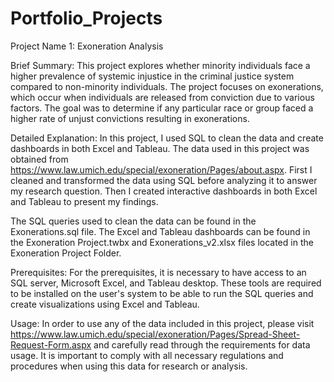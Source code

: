 # Portfolio_Projects

Project Name 1: Exoneration Analysis

Brief Summary:
This project explores whether minority individuals face a higher prevalence of systemic injustice in the criminal justice system compared to non-minority individuals. The project focuses on exonerations, which occur when individuals are released from conviction due to various factors. The goal was to determine if any particular race or group faced a higher rate of unjust convictions resulting in exonerations.

Detailed Explanation:
In this project, I used SQL to clean the data and create dashboards in both Excel and Tableau. The data used in this project was obtained from https://www.law.umich.edu/special/exoneration/Pages/about.aspx. First I cleaned and transformed the data using SQL before analyzing it to answer my research question. Then I created interactive dashboards in both Excel and Tableau to present my findings.

The SQL queries used to clean the data can be found in the Exonerations.sql file. The Excel and Tableau dashboards can be found in the Exoneration Project.twbx and Exonerations_v2.xlsx files located in the Exoneration Project Folder.

Prerequisites:
For the prerequisites, it is necessary to have access to an SQL server, Microsoft Excel, and Tableau desktop. These tools are required to be installed on the user's system to be able to run the SQL queries and create visualizations using Excel and Tableau.

Usage:
In order to use any of the data included in this project, please visit https://www.law.umich.edu/special/exoneration/Pages/Spread-Sheet-Request-Form.aspx and carefully read through the requirements for data usage. It is important to comply with all necessary regulations and procedures when using this data for research or analysis.
